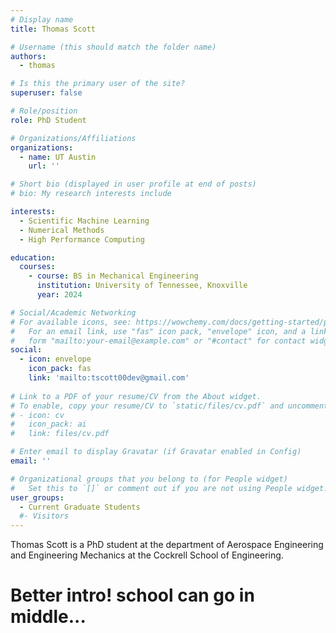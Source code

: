 ```yaml
---
# Display name
title: Thomas Scott

# Username (this should match the folder name)
authors:
  - thomas

# Is this the primary user of the site?
superuser: false

# Role/position
role: PhD Student

# Organizations/Affiliations
organizations:
  - name: UT Austin
    url: ''

# Short bio (displayed in user profile at end of posts)
# bio: My research interests include 

interests:
  - Scientific Machine Learning
  - Numerical Methods
  - High Performance Computing

education:
  courses:
    - course: BS in Mechanical Engineering
      institution: University of Tennessee, Knoxville
      year: 2024

# Social/Academic Networking
# For available icons, see: https://wowchemy.com/docs/getting-started/page-builder/#icons
#   For an email link, use "fas" icon pack, "envelope" icon, and a link in the
#   form "mailto:your-email@example.com" or "#contact" for contact widget.
social:
  - icon: envelope
    icon_pack: fas
    link: 'mailto:tscott00dev@gmail.com'
  
# Link to a PDF of your resume/CV from the About widget.
# To enable, copy your resume/CV to `static/files/cv.pdf` and uncomment the lines below.
# - icon: cv
#   icon_pack: ai
#   link: files/cv.pdf

# Enter email to display Gravatar (if Gravatar enabled in Config)
email: ''

# Organizational groups that you belong to (for People widget)
#   Set this to `[]` or comment out if you are not using People widget.
user_groups:
  - Current Graduate Students
  #- Visitors
---
```


Thomas Scott is a PhD student at the department of Aerospace Engineering and Engineering Mechanics at the Cockrell School of Engineering. 
# Better intro! school can go in middle...